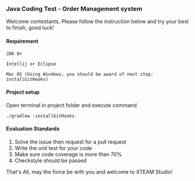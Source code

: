 ### Java Coding Test - Order Management system

Welcome contestants, Please follow the instruction below and try your best to finish, good luck!

#### Requirement
`JDK 8+`

`Intellij or Eclipse`

`Mac OS (Using Windows, you should be award of next step: installGitHooks)`

#### Project setup

Open terminal in project folder and execute command
```
./gradlew :installGitHooks
```

#### Evaluation Standards
1. Solve the issue then request for a pull request
2. Write the unit test for your code
3. Make sure code coverage is more than 70% 
4. Checkstyle should be passed

That's All, may the force be with you and welcome to XTEAM Studio!
